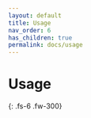 ```yaml
---
layout: default
title: Usage
nav_order: 6
has_children: true
permalink: docs/usage
---
```


# Usage
{: .fs-6 .fw-300}